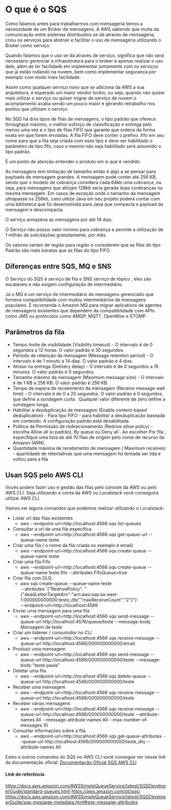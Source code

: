 # O que é o SQS

Como falamos antes para trabalharmos com mensageria temos a necessidade de um Broker de mensagens.
A AWS sabendo que muita da comunicação entre sistemas distribuídos se dá através de mensageria, criou os serviços para abstrair e facilitar o uso de mensageria utilizando o Broker como serviço.

Quando falamos que o uso se dá através de serviço, significa que não será necessário gerenciar a infraestrutura para o broker e apenas realizar o uso dele, além de ter facilidade em implementar juntamente com os serviços que já estão rodando na nuvem, bem como implementar segurança por exemplo com muito mais facilidade.

Assim como qualquer serviço novo que se adiciona da AWS a sua arquitetura, é esperado um maior vendor lockin, ou seja, quando não quiser mais utilizar o serviço ou quiser migrar de serviço de nuvem o acomplamento acaba sendo um pouco maior e gerando retrabalho nos pontos que utilizam o serviço.

No SQS há dois tipos de filas de mensagens, o tipo padrão que oferece throughput máximo, o melhor esforço de classificação e entrega pelo menos uma vez e o tipo de filas FIFO que garante que ordena da forma exata em que forem enviadas. A fila FIFO deve conter o prefixo .fifo em seu nome para que a fila seja criada com esse tipo e deve ser habilitado o parâmetro de tipo fifo, caso o mesmo não seja habilitado será assumido o tipo padrão.


É um ponto de atenção entender o produto em si que é vendido.

As mensagens tem limitação de tamanho então é algo a se pensar para payloads de mensagem grandes. A mensagem pode conter até 256 KB, sendo que o modelo de cobrança considera cada 64kb uma cobrança, ou seja, para mensagens que atinjam 128kb seria gerada duas conbranças na mesma mensagem.
Em casos de exceção onde o tamanho da mensagem ultrapasse os 256kb, caso utilize Java em seu projeto poderá contar com uma biblioteca que foi desenvolvida para Java que compacta o payload da mensagem e descompacta.

O serviço armazena as mensagens por até 14 dias.

O Serviço não possui valor minimo para cobrança e permite a utilização de 1 milhão de solicitações gratuitamente, por mês. 

Os valores variam de região para região e considerem que as filas do tipo Padrão são mais baratas que as filas do tipo FIFO.

## Diferenças entre SQS, MQ e SNS

O Serviço do SQS é serviço de fila e SNS serviço de tópico , eles são escaláveis e não exigem configuração de intermediário.

Já o MQ é um serviço de intermediário de mensagens gerenciado que fornece compatibilidade com muitos intermediários de mensagens populares. É recomenda o Amazon MQ para migrar aplicativos de agentes de mensagens existentes que dependem da compatibilidade com APIs como JMS ou protocolos como AMQP, MQTT, OpenWire e STOMP.

## Parâmetros da fila

- Tempo limite de visibilidade (Visibility timeout) - O intervalo é de 0 segundos a 12 horas. O valor padrão é 30 segundos.
- Período de retenção da mensagem (Message retention period) - O intervalo é de 1 minuto a 14 dias. O valor padrão é 4 dias.
- Atraso na entrega (Delivery delay) - O intervalo é de 0 segundos a 15 minutos. O valor padrão é 0 segundos.
- Tamanho máximo da mensagem (Maximum message size) - O intervalo é de 1 KB a 256 KB. O valor padrão é 256 KB. 
- Tempo de espera de recebimento da mensagem (Receive message wait time) - O intervalo é de 0 a 20 segundos. O valor padrão é 0 segundos, que define a sondagem curta . Qualquer valor diferente de zero define a sondagem longa.
- Habilitar a desduplicação de mensagem (Enable content-based deduplication) - Para tipo FIFO - para habilitar a desduplicação baseada em conteúdo. A configuração padrão está desabilitada.
- Politica de Permissão de redirecionamento (Redrive allow policy) -  escolha Allow all (o padrão), By queue ou Deny all . Ao escolher Por fila , especifique uma lista de até 10 filas de origem pelo nome de recurso da Amazon (ARN).
- Quantidade máxima de recebimento de mensagem ( Maximum receives) - quantidade de retentativas que uma mensagem foi tentada ser lida e voltou para a fila

## Usan SQS pelo AWS CLI
Vocês podem fazer uso e gestão das filas pelo console da AWS ou pelo AWS CLI.
Seja utilizando a conta da AWS ou Localstack você conseguirá utilizar AWS CLI.

Vamos ver alguns comandos que podemos realizar utilizando o Localstack:

- Listar url das filas existentes
  - aws --endpoint-url=http://localhost:4566 sqs list-queues
- Consultar a url de uma fila especifica
  - aws --endpoint-url=http://localhost:4566 sqs get-queue-url --queue-name teste
- Criar uma fila ( o nome da fila criada no exemplo é email)
  - aws --endpoint-url=http://localhost:4566 sqs create-queue --queue-name teste
- Criar uma fila Fifo
  - aws --endpoint-url=http://localhost:4566 sqs create-queue --queue-name teste.fifo --attributes FifoQueue=true
- Criar fila com DLQ
  - aws sqs create-queue --queue-name teste \
    --attributes '{"RedrivePolicy": "{\"deadLetterTargetArn\":\"arn:aws:sqs:sa-east-1:000000000000:teste_dlq\",\"maxReceiveCount\":\"2\"}"}' \
    --endpoint-url=http://localhost:4566
- Enviar uma mensagem para uma fila
  - aws --endpoint-url=http://localhost:4566 sqs send-message --queue-url http://localhost:4576/queue/teste --message-body Mensagem de teste
- Criar um listener / consumidor no CLI
  - aws --endpoint-url=http://localhost:4566 sqs receive-message --queue-url http://localhost:4566/000000000000/email
- Produzir uma mensagem
  - aws --endpoint-url=http://localhost:4566 sqs send-message --queue-url http://localhost:4566/000000000000/teste --message-body "teste paula"
- Deletar uma fila
  - aws --endpoint-url=http://localhost:4566 sqs delete-queue --queue-url http://localhost:4566/000000000000/teste
- Receber uma mensagem 
  - aws --endpoint-url=http://localhost:4566 sqs receive-message --queue-url http://localhost:4566/000000000000/teste
- Receber várias mensagens 
  - aws --endpoint-url=http://localhost:4566 sqs receive-message --queue-url http://localhost:4566/000000000000/teste --attribute-names All --message-attribute-names All --max-number-of-messages 10
- Consultar informações sobre a fila
  - aws --endpoint-url=http://localhost:4566 sqs get-queue-attributes --queue-url http://localhost:4566/000000000000/teste_dlq --attribute-names All


Estes e outros comandos do SQS no AWS CLI você consegue ver nesse link da documentação oficial:
[Documentação Oficial SQS AWS CLI](https://docs.aws.amazon.com/cli/latest/reference/sqs/)

#### Link de referência
https://docs.aws.amazon.com/AWSSimpleQueueService/latest/SQSDeveloperGuide/standard-queues.html
https://aws.amazon.com/pt/sqs/
https://docs.aws.amazon.com/AWSSimpleQueueService/latest/SQSDeveloperGuide/sqs-message-metadata.html#sqs-message-attributes